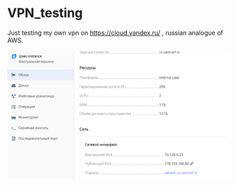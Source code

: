 # VPN_testing
Just testing my own vpn on https://cloud.yandex.ru/ , russian analogue of AWS.

![Showing network](./img/1.png)
